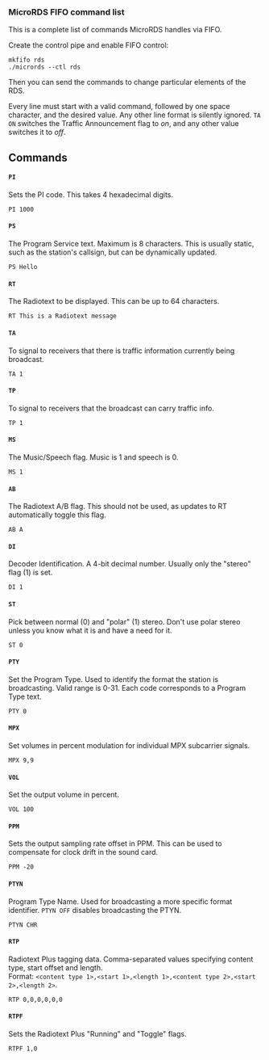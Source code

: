 ### MicroRDS FIFO command list

This is a complete list of commands MicroRDS handles via FIFO.

Create the control pipe and enable FIFO control:
```
mkfifo rds
./micrords --ctl rds
```
Then you can send the commands to change particular elements of the RDS.

Every line must start with a valid command, followed by one space character, and the desired value. Any other line format is silently ignored. `TA ON` switches the Traffic Announcement flag to *on*, and any other value switches it to *off*.

## Commands

#### `PI`
Sets the PI code. This takes 4 hexadecimal digits.

`PI 1000`

#### `PS`
The Program Service text. Maximum is 8 characters. This is usually static, such as the station's callsign, but can be dynamically updated.

`PS Hello`

#### `RT`
The Radiotext to be displayed. This can be up to 64 characters.

`RT This is a Radiotext message`

#### `TA`
To signal to receivers that there is traffic information currently being broadcast.

`TA 1`

#### `TP`
To signal to receivers that the broadcast can carry traffic info.

`TP 1`

#### `MS`
The Music/Speech flag. Music is 1 and speech is 0.

`MS 1`

#### `AB`
The Radiotext A/B flag. This should not be used, as updates to RT automatically toggle this flag.

`AB A`

#### `DI`
Decoder Identification. A 4-bit decimal number. Usually only the "stereo" flag (1) is set.

`DI 1`

#### `ST`
Pick between normal (0) and "polar" (1) stereo. Don't use polar stereo unless you know what it is and have a need for it.

`ST 0`

#### `PTY`
Set the Program Type. Used to identify the format the station is broadcasting. Valid range is 0-31. Each code corresponds to a Program Type text.

`PTY 0`

#### `MPX`
Set volumes in percent modulation for individual MPX subcarrier signals.

`MPX 9,9`

#### `VOL`
Set the output volume in percent.

`VOL 100`

#### `PPM`
Sets the output sampling rate offset in PPM. This can be used to compensate for clock drift in the sound card.

`PPM -20`

#### `PTYN`
Program Type Name. Used for broadcasting a more specific format identifier. `PTYN OFF` disables broadcasting the PTYN.

`PTYN CHR`

#### `RTP`
Radiotext Plus tagging data. Comma-separated values specifying content type, start offset and length. <br> Format: `<content type 1>,<start 1>,<length 1>,<content type 2>,<start 2>,<length 2>`.

`RTP 0,0,0,0,0,0`

#### `RTPF`
Sets the Radiotext Plus "Running" and "Toggle" flags.

`RTPF 1,0`
